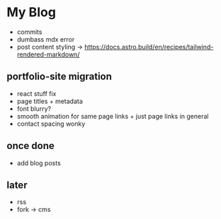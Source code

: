 # My Blog

- commits
- dumbass mdx error
- post content styling -> <https://docs.astro.build/en/recipes/tailwind-rendered-markdown/>

## portfolio-site migration

- react stuff fix
- page titles + metadata
- font blurry?
- smooth animation for same page links + just page links in general
- contact spacing wonky

## once done

- add blog posts

## later

- rss
- fork -> cms
